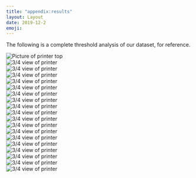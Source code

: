 ```yaml
---
title: "appendix:results"
layout: Layout
date: 2019-12-2
emoji:
---
```


The following is a complete threshold analysis of our dataset, for reference.

<div class="figuredisplay">
	<div class="figure-container">
		<img class="figure" src="analysis/baseline noise.png" alt="Picture of printer top">
    </div>
	<div class="figure-container">
		<img class="figure" src="analysis/extruding stationary then switch off printer.png" alt="3/4 view of printer">
    </div>
    <div class="figure-container">
		<img class="figure" src="analysis/FAIL While Printing a House Outline.png" alt="3/4 view of printer">
    </div>
    <div class="figure-container">
		<img class="figure" src="analysis/Straight line 2.png" alt="3/4 view of printer">
    </div>
    <div class="figure-container">
		<img class="figure" src="analysis/Straight line 3.png" alt="3/4 view of printer">
    </div>
    <div class="figure-container">
		<img class="figure" src="analysis/Straight line extrusion 1.png" alt="3/4 view of printer">
    </div>
    <div class="figure-container">
		<img class="figure" src="analysis/Straight line extrusion 2.png" alt="3/4 view of printer">
    </div>
    <div class="figure-container">
		<img class="figure" src="analysis/Straight line with extrusion 3.png" alt="3/4 view of printer">
    </div>
    <div class="figure-container">
		<img class="figure" src="analysis/Straight line 1.png" alt="3/4 view of printer">
    </div>
    <div class="figure-container">
		<img class="figure" src="analysis/FAIL Printer self-collision.png" alt="3/4 view of printer">
    </div>
    <div class="figure-container">
		<img class="figure" src="analysis/rectangle 1.png" alt="3/4 view of printer">
    </div>
    <div class="figure-container">
		<img class="figure" src="analysis/rectangle 2.png" alt="3/4 view of printer">
    </div>
    <div class="figure-container">
		<img class="figure" src="analysis/rectangle with infill 1.png" alt="3/4 view of printer">
    </div>
    <div class="figure-container">
		<img class="figure" src="analysis/rectangle with infill 2.png" alt="3/4 view of printer">
    </div>
    <div class="figure-container">
		<img class="figure" src="analysis/rectangle with infill fast 1.png" alt="3/4 view of printer">
    </div>
    <div class="figure-container">
		<img class="figure" src="analysis/rectangle with infill fast 2.png" alt="3/4 view of printer">
    </div>
    <div class="figure-container">
		<img class="figure" src="analysis/rectangle with infill faster 1.png" alt="3/4 view of printer">
    </div>
    <div class="figure-container">
		<img class="figure" src="analysis/rectangle with infill faster 2.png" alt="3/4 view of printer">
    </div>
    <div class="figure-container">
		<img class="figure" src="analysis/sensorlog_20191207_224639.png" alt="3/4 view of printer">
    </div>
</div>
